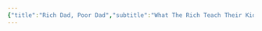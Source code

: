 ```yaml
---
{"title":"Rich Dad, Poor Dad","subtitle":"What The Rich Teach Their Kids About Money","author":"Robert T. Kiyosaki","authors":"Robert T. Kiyosaki","category":"Business & Economics","categories":"Business & Economics","publisher":"Scribl","publishDate":"2019-05-25","totalPage":177,"coverUrl":"http://books.google.com/books/content?id=Cx6aDwAAQBAJ&printsec=frontcover&img=1&zoom=1&edge=curl&source=gbs_api","coverSmallUrl":"http://books.google.com/books/content?id=Cx6aDwAAQBAJ&printsec=frontcover&img=1&zoom=5&edge=curl&source=gbs_api","description":"In Rich Dad Poor Dad, the #1 Personal Finance book of all time, Robert Kiyosaki shares the story of his two dad: his real father, whom he calls his poor dad,’ and the father of his best friend, the man who became his mentor and his rich dad.’ One man was well educated and an employee all his life, the other’s education was street smarts” over traditional classroom education and he took the path of entrepreneurship a road that led him to become one of the wealthiest men in Hawaii. Robert’s poor dad struggled financially all his life, and these two dads these very different points of view of money, investing, and employment shaped Robert’s thinking about money.Robert has challenged and changed the way tens of millions of people, around the world, think about money and investing and he has become a global advocate for financial education and the path to financial freedom. Rich Dad Poor Dad (and the Rich Dad series it spawned) has sold over 36 million copies in English and translated editions around the world.Rich Dad Poor Dad will explode the myth that you need to earn a high income to become rich challenge the belief that your house is an asset show parents why they can’t rely on the school system to teach their kidsabout money define, once and for all, an asset and a liability explain the difference between good debt and bad debt teach you to see the world of money from different perspectives discuss the shift in mindset that can put you on the road to financial freedom","link":"https://books.google.com/books/about/Rich_Dad_Poor_Dad.html?hl=&id=Cx6aDwAAQBAJ","previewLink":"http://books.google.co.in/books?id=Cx6aDwAAQBAJ&printsec=frontcover&dq=Rich+dad+poor+dad&hl=&as_pt=BOOKS&cd=1&source=gbs_api","isbn13":9781365108105,"isbn10":1365108104,"dg-publish":true,"dg-home":null,"tags":["books"],"aliases":null,"ratings":null,"date completed":null,"status":"to read","permalink":"/library/books/rich-dad-poor-dad/","dgPassFrontmatter":true,"updated":"2025-01-15T15:56:24.298+05:30"}
---
```


